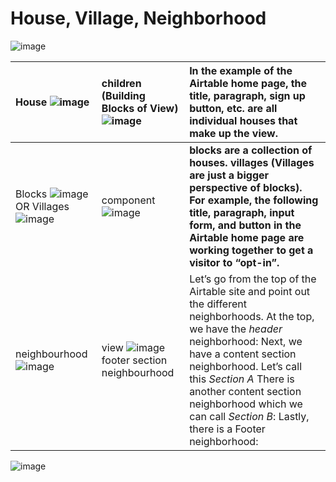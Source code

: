 # House, Village, Neighborhood

![image](https://github.com/user-attachments/assets/97643a7e-5dec-492e-bd69-ebfed648e75c)


| House  ![image](https://github.com/user-attachments/assets/29adb0ab-0563-42dc-bbdf-89f8fa19054b) | children (Building Blocks of View) ![image](https://github.com/user-attachments/assets/5be1a463-cf74-44b8-a442-0c29f1c071a6) | In the example of the Airtable home page, the title, paragraph, sign up button, etc. are all individual houses that make up the view.  |
| :---- | :---- | :---- |
| Blocks ![image](https://github.com/user-attachments/assets/1babde94-9064-4e12-82ab-5074c1a79ff2) OR Villages ![image](https://github.com/user-attachments/assets/7c18c2a5-76ce-4132-a6de-5268359619ae)| component  ![image](https://github.com/user-attachments/assets/78560fbe-f8e4-48ca-a262-c09e9e94ac41)| **blocks are a collection of houses. villages (Villages are just a bigger perspective of blocks). For example, the following title, paragraph, input form, and button in the Airtable home page are working together to get a visitor to “opt-in”.**  |
| neighbourhood ![image](https://github.com/user-attachments/assets/9b2f6ac2-446a-458b-b9ce-4a4a874e22fc)| view  ![image](https://github.com/user-attachments/assets/fee9f53d-6328-43fd-8bf7-997898320994) footer section neighbourhood  | Let’s go from the top of the Airtable site and point out the different neighborhoods. At the top, we have the *header* neighborhood: Next, we have a content section neighborhood. Let’s call this *Section A*  There is another content section neighborhood which we can call *Section B*: Lastly, there is a Footer neighborhood: |

![image](https://github.com/user-attachments/assets/1e130d46-dff7-47a6-b8bb-a052b8974550)

